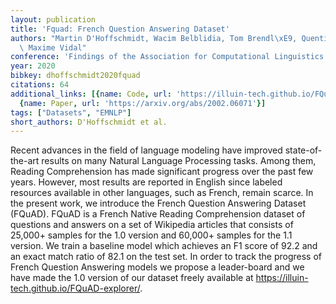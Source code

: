```yaml
---
layout: publication
title: 'Fquad: French Question Answering Dataset'
authors: "Martin D'Hoffschmidt, Wacim Belblidia, Tom Brendl\xE9, Quentin Heinrich,\
  \ Maxime Vidal"
conference: 'Findings of the Association for Computational Linguistics: EMNLP 2020'
year: 2020
bibkey: dhoffschmidt2020fquad
citations: 64
additional_links: [{name: Code, url: 'https://illuin-tech.github.io/FQuAD-explorer/'},
  {name: Paper, url: 'https://arxiv.org/abs/2002.06071'}]
tags: ["Datasets", "EMNLP"]
short_authors: D'Hoffschmidt et al.
---
```

Recent advances in the field of language modeling have improved
state-of-the-art results on many Natural Language Processing tasks. Among them,
Reading Comprehension has made significant progress over the past few years.
However, most results are reported in English since labeled resources available
in other languages, such as French, remain scarce. In the present work, we
introduce the French Question Answering Dataset (FQuAD). FQuAD is a French
Native Reading Comprehension dataset of questions and answers on a set of
Wikipedia articles that consists of 25,000+ samples for the 1.0 version and
60,000+ samples for the 1.1 version. We train a baseline model which achieves
an F1 score of 92.2 and an exact match ratio of 82.1 on the test set. In order
to track the progress of French Question Answering models we propose a
leader-board and we have made the 1.0 version of our dataset freely available
at https://illuin-tech.github.io/FQuAD-explorer/.